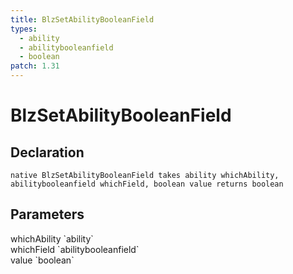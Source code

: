 ```yaml
---
title: BlzSetAbilityBooleanField
types:
  - ability
  - abilitybooleanfield
  - boolean
patch: 1.31
---
```


# BlzSetAbilityBooleanField

## Declaration

```
native BlzSetAbilityBooleanField takes ability whichAbility, abilitybooleanfield whichField, boolean value returns boolean
```

## Parameters
<dl>
  <dt>whichAbility `ability`</dt>
  <dd></dd>

  <dt>whichField `abilitybooleanfield`</dt>
  <dd></dd>

  <dt>value `boolean`</dt>
  <dd></dd>
</dl>